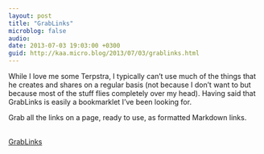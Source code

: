 ```yaml
---
layout: post
title: "GrabLinks"
microblog: false
audio: 
date: 2013-07-03 19:03:00 +0300
guid: http://kaa.micro.blog/2013/07/03/grablinks.html
---
```

<p>While I love me some Terpstra, I typically can&rsquo;t use much of the things that he creates and shares on a regular basis (not because I don&rsquo;t want to but because most of the stuff flies completely over my head). Having said that GrabLinks is easily a bookmarklet I&rsquo;ve been looking for.</p>

<p>Grab all the links on a page, ready to use, as formatted Markdown links.</p><br /><a href='http://brettterpstra.com/2013/07/03/saving-batches-of-links-from-web-pages/'>GrabLinks</a>
